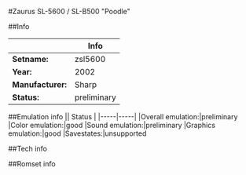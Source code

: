 #Zaurus SL-5600 / SL-B500 "Poodle"

##Info

||Info|
|-----|-----|
|**Setname:**|zsl5600
|**Year:**|2002
|**Manufacturer:**|Sharp
|**Status:**|preliminary

##Emulation info
|| Status |
|-----|-----|
|Overall emulation:|preliminary
|Color emulation:|good
|Sound emulation:|preliminary
|Graphics emulation:|good
|Savestates:|unsupported

##Tech info

##Romset info

<!--- START OF EDITED COMMENT DO NOT TOUCH TEXT ABOVE-->
